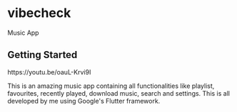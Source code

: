 # vibecheck

Music App

## Getting Started

<div>https://youtu.be/oauL-Krvi9I</div>

This is an amazing music app containing all functionalities like playlist, favourites, recently played, download music, search and settings.
This is all developed by me using Google's Flutter framework.
